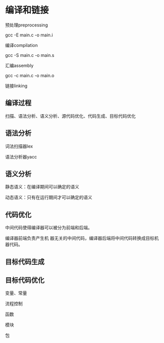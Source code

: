 # 编译和链接

预处理preprocessing

gcc -E main.c -o main.i

编译compilation

gcc -S main.c -o main.s

汇编assembly

gcc -c main.c -o main.o

链接linking

## 编译过程

扫描、语法分析、语义分析、源代码优化、代码生成、目标代码优化

## 语法分析

词法扫描器lex

语法分析器yacc

## 语义分析

静态语义：在编译期间可以确定的语义

动态语义：只有在运行期间才可以确定的语义

## 代码优化

中间代码使得编译器可以被分为前端和后端。

编译器前端负责产⽣机 器⽆关的中间代码，编译器后端将中间代码转换成⽬标机器代码。

## 目标代码生成

## 目标代码优化

变量、常量

流程控制

函数

模块

包